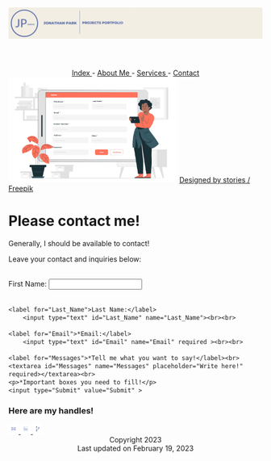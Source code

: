 <html lang="en">
<head>
	<meta charset="utf-8">
	<link href="assets/css/boilerplate.css" rel="stylesheet" type="text/css">
	<link href="assets/css/styles.css" rel="stylesheet" type="text/css">
	<link href="styles.css" rel="stylesheet" type="text/css">
	<title> Contact Me! </title>
	<link rel="icon" href="assets/coding_icon.png">
</head>
<body>
<div class="container">
<header>
	<a href="index.html">
	<img src="assets/Banner.png" alt="Jonathan Park Banner Portfolio Logo">
	</a>
</header>
</div>
	<nav class="fluid nav_ul" style="text-align: center" >
		<a href="index.html"> Index </a> - 
		<a href="about.md"> About Me </a> - 
		<a href="Services.md"> Services </a> -
		<a href="Contact.md"> Contact </a>
	</nav>
<div class="fluid intro_paragraph">
	<img src="assets/forms-concept-illustration.jpg" alt="forms image" width="335" height="209" class= "img">
	<a href="http://www.freepik.com" style="text-align:center">Designed by stories / Freepik</a>
	<h1>Please contact me!</h1>
  <p>Generally, I should be available to contact!</p>
  <p>Leave your contact and inquiries below:</p><br>

<form action="action_page.php" method="post">
	<label for="First_Name">First Name:</label>
		<input type="text" id="First_Name" name="First_Name"><br><br>

	<label for="Last_Name">Last Name:</label>
		<input type="text" id="Last_Name" name="Last_Name"><br><br>
	
	<label for="Email">*Email:</label>
		<input type="text" id="Email" name="Email" required ><br><br>
		
	<label for="Messages">*Tell me what you want to say!</label><br>
	<textarea id="Messages" name="Messages" placeholder="Write here!" required></textarea><br>
	<p>*Important boxes you need to fill!</p>
	<input type="Submit" value="Submit" >
</form>
</div>
<div class="Handles">
	<h3>Here are my handles!</h3>
		<a href="mailto:jjpark1@my.waketech.edu">
		<img src="assets/Email_Icon.png" alt="Email" style="width:4%" title="E-mail">
		</a>
		<a href="https://www.linkedin.com/in/jonathan-park-653736265/">
		<img src="assets/Linkedin_Icon.png" alt="LinkedIn" style="width:4%" title="Linkedin">
		</a>
		<a href="https://github.com/simplemilk">
		<img src="assets/Github_Icon.png" alt="Github" style="width:4%" title="Github">
		</a>
</div>
<div class="fluid footer_div" style="text-align: center">
	<span class="small_text">
		Copyright 2023<br> 
		Last updated on February 19, 2023
	</span>
</div>
</body>
</html>
